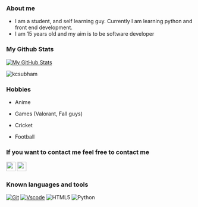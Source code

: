 ### About me
- I am a student, and self learning guy. Currently I am learning python and  front end development.
- I am 15 years old and my aim is to be software developer







### My Github Stats

  [![My GitHub Stats](https://github-readme-stats.vercel.app/api/?username=kcsubham&count_private=true&theme=blue-green&hide_border=true&border_radius=10&showicons=true)]()

<p align="left"> <img src="https://komarev.com/ghpvc/?username=kcsubham&label=Profile%20views&color=0e75b6&style=flat" alt="kcsubham" /> </p>

### Hobbies

- Anime 

- Games (Valorant, Fall guys)

- Cricket

- Football


### If you want to contact me feel free to contact me
<p>
 <a href="https://t.me/SatauroGojo"><img src="https://img.shields.io/badge/telegram-%231DA1F2.svg?&style=for-the-badge&logo=telegram&logoColor=white" height=25></a>
  <a href="https://www.instagram.com/ashutosh_chettri_/"><img src="https://img.shields.io/badge/Instagram-E4405F?style=for-the-badge&logo=instagram&logoColor=white" height=25></a>
  </p>
  

### Known languages and tools
[![Git](https://img.shields.io/badge/git-%23F05033.svg?style=for-the-badge&logo=git&logoColor=white)](https://git-scm.com/)
[![Vscode](https://img.shields.io/badge/Visual_Studio_Code-0078D4?style=for-the-badge&logo=visual%20studio%20code&logoColor=white)](https://code.visualstudio.com/)
![HTML5](https://img.shields.io/badge/html5-%23E34F26.svg?style=for-the-badge&logo=html5&logoColor=white)
![Python](https://img.shields.io/badge/python-3670A0?style=for-the-badge&logo=python&logoColor=ffdd54)

